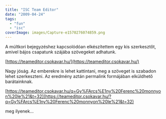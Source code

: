 ```yaml
---
title: "ISC Team Editor"
date: "2009-04-24"
tags: 
  - "fun"
  - "isc"
coverImage: images/Capture-e1570276074859.png
---
```


A múltkori bejegyzéshez kapcsolódóan elkészítettem egy kis szerkesztőt, amivel bájos csapatunk szájába szövegeket adhatunk.

[https://teameditor.csokavar.hu/](https://teameditor.csokavar.hu/)

Nagy jóság. Az emberekre is lehet kattintani, meg a szöveget is szabadon lehet szerkeszteni. Az eredmény aztán permalink formájában elküldhető barátainknak.

[https://teameditor.csokavar.hu/q=Gy%FArcs%E1ny%20Ferenc%20monnyon%20le%21&t=32](https://teameditor.csokavar.hu/?q=Gy%FArcs%E1ny%20Ferenc%20monnyon%20le%21&t=32)

meg ilyenek...
